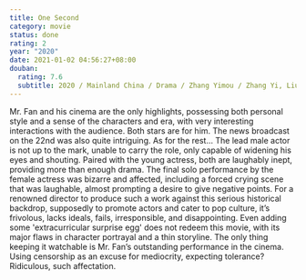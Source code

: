 ```yaml
---
title: One Second
category: movie
status: done
rating: 2
year: "2020"
date: 2021-01-02 04:56:27+08:00
douban:
  rating: 7.6
  subtitle: 2020 / Mainland China / Drama / Zhang Yimou / Zhang Yi, Liu Haocun
---
```


Mr. Fan and his cinema are the only highlights, possessing both personal style and a sense of the characters and era, with very interesting interactions with the audience. Both stars are for him. The news broadcast on the 22nd was also quite intriguing. As for the rest... The lead male actor is not up to the mark, unable to carry the role, only capable of widening his eyes and shouting. Paired with the young actress, both are laughably inept, providing more than enough drama. The final solo performance by the female actress was bizarre and affected, including a forced crying scene that was laughable, almost prompting a desire to give negative points. For a renowned director to produce such a work against this serious historical backdrop, supposedly to promote actors and cater to pop culture, it’s frivolous, lacks ideals, fails, irresponsible, and disappointing. Even adding some 'extracurricular surprise egg' does not redeem this movie, with its major flaws in character portrayal and a thin storyline. The only thing keeping it watchable is Mr. Fan’s outstanding performance in the cinema. Using censorship as an excuse for mediocrity, expecting tolerance? Ridiculous, such affectation.
